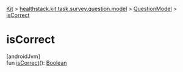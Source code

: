 
[Kit](../../../kit.html) > [healthstack.kit.task.survey.question.model](../index.html) > [QuestionModel](index.html) > [isCorrect](is-correct.html)



# isCorrect



[androidJvm]\
fun [isCorrect](is-correct.html)(): [Boolean](https://kotlinlang.org/api/latest/jvm/stdlib/kotlin/-boolean/index.html)




